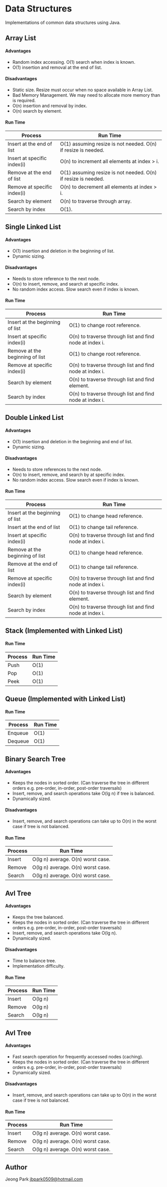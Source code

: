 # Data Structures
Implementations of common data structures using Java.

## Array List

#### Advantages

* Random index accessing. O(1) search when index is known.
* O(1) insertion and removal at the end of list.

#### Disadvantages

* Static size. Resize must occur when no space available in Array List.
* Bad Memory Management. We may need to allocate more memory than is required.
* O(n) insertion and removal by index.
* O(n) search by element.

#### Run Time

Process | Run Time
------ | -----------
Insert at the end of list | O(1) assuming resize is not needed. O(n) if resize is needed.
Insert at specific index(i) | O(n) to increment all elements at index > i. 
Remove at the end of list | O(1) assuming resize is not needed. O(n) if resize is needed.
Remove at specific index(i) | O(n) to decrement all elements at index > i.
Search by element | O(n) to traverse through array.
Search by index | O(1).


## Single Linked List

#### Advantages

* O(1) insertion and deletion in the beginning of list.
* Dynamic sizing.

#### Disadvantages
* Needs to store reference to the next node.
* O(n) to insert, remove, and search at specific index.
* No random index access. Slow search even if index is known.

#### Run Time

Process | Run Time
------ | -----------
Insert at the beginning of list | O(1) to change root reference.
Insert at specific index(i) | O(n) to traverse through list and find node at index i.
Remove at the beginning of list | O(1) to change root reference.
Remove at specific index(i) | O(n) to traverse through list and find node at index i.
Search by element | O(n) to traverse through list and find element.
Search by index | O(n) to traverse through list and find node at index i.


## Double Linked List

#### Advantages

* O(1) insertion and deletion in the beginning and end of list.
* Dynamic sizing.

#### Disadvantages
* Needs to store references to the next node.
* O(n) to insert, remove, and search by at specific index.
* No random index access. Slow search even if index is known.

#### Run Time

Process | Run Time
------ | -----------
Insert at the beginning of list | O(1) to change head reference.
Insert at the end of list | O(1) to change tail reference.
Insert at specific index(i) | O(n) to traverse through list and find node at index i.
Remove at the beginning of list | O(1) to change head reference.
Remove at the end of list | O(1) to change tail reference.
Remove at specific index(i) | O(n) to traverse through list and find node at index i.
Search by element | O(n) to traverse through list and find element.
Search by index | O(n) to traverse through list and find node at index i.

## Stack (Implemented with Linked List)

#### Run Time

Process | Run Time
------ | -----------
Push | O(1)
Pop | O(1)
Peek | O(1)

## Queue (Implemented with Linked List)

#### Run Time

Process | Run Time
------ | -----------
Enqueue | O(1)
Dequeue | O(1)

## Binary Search Tree

#### Advantages

* Keeps the nodes in sorted order. (Can traverse the tree in different orders e.g. pre-order, in-order, post-order traversals)
* Insert, remove, and search operations take O(lg n) if tree is balanced.
* Dynamically sized.

#### Disadvantages

* Insert, remove, and search operations can take up to O(n) in the worst case if tree is not balanced.

#### Run Time

Process | Run Time
------ | -----------
Insert | O(lg n) average. O(n) worst case.
Remove | O(lg n) average. O(n) worst case.
Search | O(lg n) average. O(n) worst case.


## Avl Tree

#### Advantages

* Keeps the tree balanced.
* Keeps the nodes in sorted order. (Can traverse the tree in different orders e.g. pre-order, in-order, post-order traversals)
* Insert, remove, and search operations take O(lg n).
* Dynamically sized.

#### Disadvantages

* Time to balance tree.
* Implementation difficulty.

#### Run Time

Process | Run Time
------ | -----------
Insert | O(lg n)
Remove | O(lg n)
Search | O(lg n)

## Avl Tree

#### Advantages

* Fast search operation for frequently accessed nodes (caching).
* Keeps the nodes in sorted order. (Can traverse the tree in different orders e.g. pre-order, in-order, post-order traversals)
* Dynamically sized.

#### Disadvantages

* Insert, remove, and search operations can take up to O(n) in the worst case if tree is not balanced.

#### Run Time

Process | Run Time
------ | -----------
Insert | O(lg n) average. O(n) worst case.
Remove | O(lg n) average. O(n) worst case.
Search | O(lg n) average. O(n) worst case.

## Author
Jeong Park <jbpark0509@hotmail.com>